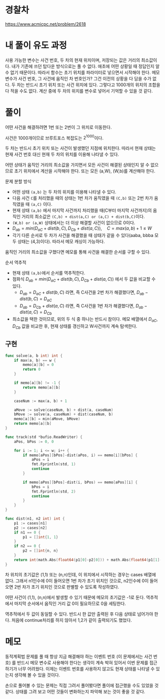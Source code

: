# 경찰차

https://www.acmicpc.net/problem/2618

# 내 풀이 유도 과정

사용 가능한 변수는 사건 번호, 두 차의 현재 위치이며, 저장되는 값은 거리의 최소값이다.
내가 기존에 쓰던 탑다운 방식으로는 풀 수 없다. 애초에 어떤 상황일 때 정답인지 알 수 없기 때문이다.
따라서 함수는 초기 위치를 파라미터로 넣으면서 시작해야 한다.
메모 변수가 사건 번호, 그 사건에 움직인 차 번호인가? 그건 이전의 상황을 다 담을 수가 없다.
두 차는 반드시 초기 위치 또는 사건 위치에 있다.
그렇다고 1000개의 위치의 조합을 다 적을 수도 없다.
계산 중에 두 차의 위치를 변수로 넣어서 기억할 수 있을 것 같다.

# 풀이

어떤 사건을 해결하려면 1번 또는 2번이 그 위치로 이동한다.

사건은 1000개이므로 브루트포스 복잡도는 $2^{1000}$이다.

두 차는 반드시 초기 위치 또는 사건이 발생했던 지점에 위치한다. 따라서 현재 상태는 현재 사건 번호 대신 현재 두 차의 위치를 이용해 나타낼 수 있다.

어떤 상태가 움직인 거리의 최소값을 가지면서 모든 사건이 해결된 상태인지 알 수 없으므로 초기 위치에서 계산을 시작해야 한다. 또는 모든 (a,W), (W,b)를 계산해야 한다.

문제 분할 방식
- 어떤 상태 ```(a,b)``` 는 두 차의 위치를 이용해 나타낼 수 있다.
- 다음 사건 ```C```를 처리했을 때의 상태는 1번 차가 움직였을 때 ```(C,b)``` 또는 2번 차가 움직였을 때 ```(a,C)``` 이다.
- 현재 상태 ```(a,b)``` 에서 마지막 사건까지 처리했을 때(C부터 마지막 사건까지)의 움직인 거리의 최소값은 ```(C,b) + dist(a,C) or (a,C) + dist(b,C)```이다.
- ```(W,b) or (a,W)``` 상태에서는 더 이상 해결할 사건이 없으므로 0이다.
- $\mathit{D}_{ab} = min(\mathit{D}_{aC}+dist(b,C), \mathit{D}_{Cb}+dist(a,C)), \quad C=max(a,b)+1 \leq W$
- 각기 다른 순서로 두 차가 사건을 해결했을 때 상태가 같을 수 있다(aaba, bbba 모두 상태는 (4,3)이다). 따라서 메모 캐싱이 가능하다.

움직인 거리의 최소값을 구했다면 메모를 통해 사건을 해결한 순서를 구할 수 있다.

순서 역추적
- 현재 상태 ```(a,b)```에서 순서를 역추적한다.
- 점화식 $\mathit{D}_{ab} = min(\mathit{D}_{aC}+dist(b,C), \mathit{D}_{Cb}+dist(a,C))$ 에서 두 값을 비교할 수 있다.
    - $\mathit{D}_{ab} = \mathit{D}_{aC}+dist(b,C)$ 라면, 즉 C사건을 2번 차가 해결했다면, $\mathit{D}_{ab} - dist(b,C) = \mathit{D}_{aC}$
    - $\mathit{D}_{ab} = \mathit{D}_{Cb}+dist(a,C)$ 라면, 즉 C사건을 1번 차가 해결했다면, $\mathit{D}_{ab} - dist(a,C) = \mathit{D}_{Cb}$
- 최소값을 택한 것이므로, 위의 두 식 중 하나는 반드시 참이다. 메모 배열에서 $\mathit{D}_{aC},\mathit{D}_{Cb}$ 값을 비교한 후, 현재 상태를 갱신하고 W사건까지 계속 탐색한다.

## 구현
```go
func solve(a, b int) int {
	if max(a, b) == w {
		memo[a][b] = 0
		return 0
	}

	if memo[a][b] != -1 {
		return memo[a][b]
	}

	caseNum := max(a, b) + 1

	aMove := solve(caseNum, b) + dist(a, caseNum)
	bMove := solve(a, caseNum) + dist(caseNum, b)
	memo[a][b] = min(aMove, bMove)
	return memo[a][b]
}

func track(std *bufio.ReadWriter) {
	aPos, bPos := 0, 0

	for i := 1; i <= w; i++ {
		if memo[aPos][bPos]-dist(aPos, i) == memo[i][bPos] {
			aPos = i
			fmt.Fprintln(std, 1)
			continue
		}

		if memo[aPos][bPos]-dist(i, bPos) == memo[aPos][i] {
			bPos = i
			fmt.Fprintln(std, 2)
			continue
		}
	}
}

func dist(n1, n2 int) int {
	p1 := cases[n1]
	p2 := cases[n2]
	if n1 == 0 {
		p1 = []int{1, 1}
	}
	if n2 == 0 {
		p2 = []int{n, n}
	}
	return int(math.Abs(float64(p1[0]-p2[0])) + math.Abs(float64(p1[1]-p2[1])))
}
```

차 위치의 초기값은 (1,1) 또는 (n,n)인데, 이 위치에서 시작하는 경우는 cases 배열에 없다. 그래서 n1인수에 0이 들어오면 1번 차가 초기 위치인 것으로, n2인수에 0이 들어오면 2번 차가 초기 위치인 것으로 판별할 수 있도록 작성하였다.

어떤 사건이 (1,1), (n,n)에서 발생할 수 있기 때문에 메모의 초기값은 -1로 둔다. 역추적에서 마지막 순서에서 움직인 거리 값 0이 필요하므로 0을 세팅한다.

역추적에서 두 값이 동일할 수 있다. 반드시 한 값만 출력된 후 다음 상태로 넘어가야 한다. 처음에 continue처리를 하지 않아서 1,2가 같이 출력되기도 했었다.

# 메모

동적계획법 문제를 풀 때 항상 지금 해결해야 하는 이벤트 번호 (이 문제에서는 사건 번호) 를 반드시 메모 변수로 사용해야 한다는 생각이 계속 박혀 있어서 이번 문제를 접근하기가 너무 어려웠다. 이제는 이벤트 번호를 사용하지 않고도 현재 상태를 나타낼 수 있는지 생각해 볼 수 있을 것이다.

손으로 풀어볼 수 있는 문제는 직접 그려서 풀어봤다면 풀이에 접근했을 수도 있었을 것 같다. 상태를 그려 보고 어떤 것들이 변화하는지 파악해 보는 것이 좋을 것 같다. 